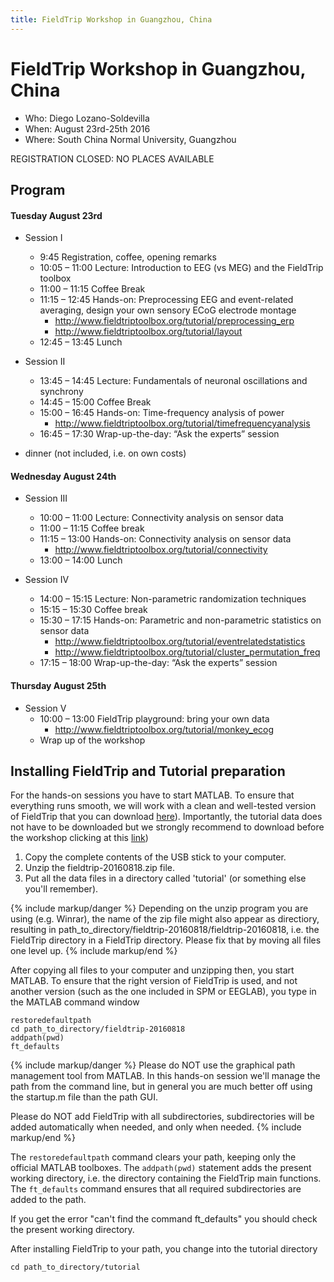 ```yaml
---
title: FieldTrip Workshop in Guangzhou, China
---
```


# FieldTrip Workshop in Guangzhou, China

- Who: Diego Lozano-Soldevilla
- When: August 23rd-25th 2016
- Where: South China Normal University, Guangzhou

REGISTRATION CLOSED: NO PLACES AVAILABLE

## Program

#### Tuesday August 23rd

- Session I

  - 9:45 Registration, coffee, opening remarks
  - 10:05 – 11:00 Lecture: Introduction to EEG (vs MEG) and the FieldTrip toolbox
  - 11:00 – 11:15 Coffee Break
  - 11:15 – 12:45 Hands-on: Preprocessing EEG and event-related averaging, design your own sensory ECoG electrode montage
    - <http://www.fieldtriptoolbox.org/tutorial/preprocessing_erp>
    - <http://www.fieldtriptoolbox.org/tutorial/layout>
  - 12:45 – 13:45 Lunch

- Session II

  - 13:45 – 14:45 Lecture: Fundamentals of neuronal oscillations and synchrony
  - 14:45 – 15:00 Coffee Break
  - 15:00 – 16:45 Hands-on: Time-frequency analysis of power
    - <http://www.fieldtriptoolbox.org/tutorial/timefrequencyanalysis>
  - 16:45 – 17:30 Wrap-up-the-day: “Ask the experts” session

- dinner (not included, i.e. on own costs)

#### Wednesday August 24th

- Session III

  - 10:00 – 11:00 Lecture: Connectivity analysis on sensor data
  - 11:00 – 11:15 Coffee break
  - 11:15 – 13:00 Hands-on: Connectivity analysis on sensor data
    - <http://www.fieldtriptoolbox.org/tutorial/connectivity>
  - 13:00 – 14:00 Lunch

- Session IV
  - 14:00 – 15:15 Lecture: Non-parametric randomization techniques
  - 15:15 – 15:30 Coffee break
  - 15:30 – 17:15 Hands-on: Parametric and non-parametric statistics on sensor data
    - <http://www.fieldtriptoolbox.org/tutorial/eventrelatedstatistics>
    - <http://www.fieldtriptoolbox.org/tutorial/cluster_permutation_freq>
  - 17:15 – 18:00 Wrap-up-the-day: “Ask the experts” session

#### Thursday August 25th

- Session V
  - 10:00 – 13:00 FieldTrip playground: bring your own data
    - <http://www.fieldtriptoolbox.org/tutorial/monkey_ecog>
  - Wrap up of the workshop

## Installing FieldTrip and Tutorial preparation

For the hands-on sessions you have to start MATLAB. To ensure that
everything runs smooth, we will work with a clean and well-tested
version of FieldTrip that you can download [here](ftp://ftp.fieldtriptoolbox.org/pub/fieldtrip/fieldtrip-20160818.zip)). Importantly, the tutorial data does not have to be
downloaded but we strongly recommend to download before the workshop clicking at this [link](https://www.dropbox.com/s/0sqv44taxhjbsqk/data_tutorials.rar?dl=0))

1.  Copy the complete contents of the USB stick to your computer.
2.  Unzip the fieldtrip-20160818.zip file.
3.  Put all the data files in a directory called 'tutorial' (or something else you'll remember).

{% include markup/danger %}
Depending on the unzip program you are using (e.g. Winrar), the name of the zip file might also appear as directiory, resulting in path_to_directory/fieldtrip-20160818/fieldtrip-20160818, i.e. the FieldTrip directory in a FieldTrip directory. Please fix that by moving all files one level up.
{% include markup/end %}

After copying all files to your computer and unzipping then, you start MATLAB. To ensure that the right version of FieldTrip is used, and not another version (such as the one included in SPM or EEGLAB), you type in the MATLAB command window

    restoredefaultpath
    cd path_to_directory/fieldtrip-20160818
    addpath(pwd)
    ft_defaults

{% include markup/danger %}
Please do NOT use the graphical path management tool from MATLAB. In this hands-on session we'll manage the path from the command line, but in general you are much better off using the startup.m file than the path GUI.

Please do NOT add FieldTrip with all subdirectories, subdirectories will be added automatically when needed, and only when needed.
{% include markup/end %}

The `restoredefaultpath` command clears your path, keeping only the official MATLAB toolboxes. The `addpath(pwd)` statement adds the present working directory, i.e. the directory containing the FieldTrip main functions. The `ft_defaults` command ensures that all required subdirectories are added to the path.

If you get the error "can't find the command ft_defaults" you should check the present working directory.

After installing FieldTrip to your path, you change into the tutorial directory

    cd path_to_directory/tutorial
